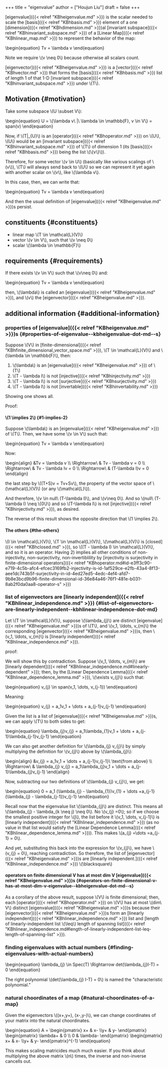 +++
title = "eigenvalue"
author = ["Houjun Liu"]
draft = false
+++

[eigenvalue]({{< relref "KBheigenvalue.md" >}}) is the scalar needed to scale the [basis]({{< relref "KBhbasis.md" >}}) element of a one [dimension]({{< relref "KBhdimension.md" >}})al [invariant subspace]({{< relref "KBhinvariant_subspace.md" >}}) of a [Linear Map]({{< relref "KBhlinear_map.md" >}}) to represent the behavior of the map:

\begin{equation}
Tv = \lambda v
\end{equation}

Note we require \\(v \neq 0\\) because otherwise all scalars count.

[eigenvector]({{< relref "KBheigenvalue.md" >}}) is a [vector]({{< relref "KBhvector.md" >}}) that forms the [basis]({{< relref "KBhbasis.md" >}}) list of length 1 of that 1-D [invariant subspace]({{< relref "KBhinvariant_subspace.md" >}}) under \\(T\\).


## Motivation {#motivation}

Take some subspace \\(U \subset V\\):

\begin{equation}
U = \\{\lambda v\ |\ \lambda \in \mathbb{F}, v \in V\\} = span(v)
\end{equation}

Now, if \\(T|\_{U}\\) is an [operator]({{< relref "KBhoperator.md" >}}) on \\(U\\), \\(U\\) would be an [invariant subspace]({{< relref "KBhinvariant_subspace.md" >}}) of \\(T\\) of dimension 1 (its [basis]({{< relref "KBhbasis.md" >}}) being the list \\(\\{v\\}\\)).

Therefore, for some vector \\(v \in U\\) (basically like various scalings of \\(v\\)), \\(T\\) will always send back to \\(U\\) so we can represent it yet again with another scalar on \\(v\\), like \\(\lambda v\\).

In this case, then, we can write that:

\begin{equation}
Tv = \lambda v
\end{equation}

And then the usual definition of [eigenvalue]({{< relref "KBheigenvalue.md" >}})s persist.


## constituents {#constituents}

-   linear map \\(T \in \mathcal{L}(V)\\)
-   vector \\(v \in V\\), such that \\(v \neq 0\\)
-   scalar \\(\lambda \in \mathbb{F}\\)


## requirements {#requirements}

If there exists \\(v \in V\\) such that \\(v\neq 0\\) and:

\begin{equation}
Tv = \lambda v
\end{equation}

then, \\(\lambda\\) is called an [eigenvalue]({{< relref "KBheigenvalue.md" >}}), and \\(v\\) the [eigenvector]({{< relref "KBheigenvalue.md" >}}).


## additional information {#additional-information}


### properties of [eigenvalue]({{< relref "KBheigenvalue.md" >}})s {#properties-of-eigenvalue--kbheigenvalue-dot-md--s}

Suppose \\(V\\) in [finite-dimensional]({{< relref "KBhfinite_dimensional_vector_space.md" >}}), \\(T \in \mathcal{L}(V)\\) and \\(\lambda \in \mathbb{F}\\), then:

1.  \\(\lambda\\) is an [eigenvalue]({{< relref "KBheigenvalue.md" >}}) of \\(T\\)
2.  \\(T - \lambda I\\) is not [injective]({{< relref "KBhinjectivity.md" >}})
3.  \\(T - \lambda I\\) is not [surjective]({{< relref "KBhsurjectivity.md" >}})
4.  \\(T - \lambda I\\) is not [invertable]({{< relref "KBhinvertability.md" >}})

Showing one shows all.

Proof:


#### \\(1 \implies 2\\) {#1-implies-2}

Suppose \\(\lambda\\) is an [eigenvalue]({{< relref "KBheigenvalue.md" >}}) of \\(T\\). Then, we have some \\(v \in V\\) such that:

\begin{equation}
Tv = \lambda v
\end{equation}

Now:

\begin{align}
&Tv = \lambda v \\\\
\Rightarrow\ & Tv - \lambda v = 0  \\\\
\Rightarrow\ & Tv - \lambda Iv = 0  \\\\
\Rightarrow\ & (T-\lambda I)v = 0
\end{align}

the last step by \\((T+S)v = Tv+Sv\\), the property of the vector space of \\(\mathcal{L}(V)\\) (or any \\(\mathcal{L}\\)).

And therefore, \\(v \in null\ (T-\lambda I)\\), and \\(v\neq 0\\). And so \\(null\ (T-\lambda I) \neq \\{0\\}\\) and so \\(T-\lambda I\\) is not [injective]({{< relref "KBhinjectivity.md" >}}), as desired.

The reverse of this result shows the opposite direction that \\(1 \implies 2\\).


#### The others {#the-others}

\\(I \in \mathcal{L}(V)\\), \\(T \in \mathcal{L}(V)\\), \\(\mathcal{L}(V)\\) is [closed]({{< relref "KBhclosed.md" >}}), so \\((T - \lambda I) \in \mathcal{L}(V)\\), and so it is an operator. Having 2) implies all other conditions of non-injectivity, non-surjectivity, non-invertiblility by [injectivity is surjectivity in finite-dimensional operators]({{< relref "KBhoperator.md#id-e3ff3c90-e719-4c5b-afc4-efcec3169fb2-injectivity-is-id-1af529ce-e2fb-43a4-8f13-aee1dc743b5f-surjectivity-in-id-4ed27ed5-4edc-4ef4-afd7-9b8e3bcd9b96-finite-dimensional-id-36e84a46-76f1-481e-b031-8ab2f0da0aa8-operator-s" >}})


### list of eigenvectors are [linearly independent]({{< relref "KBhlinear_independence.md" >}}) {#list-of-eigenvectors-are-linearly-independent--kbhlinear-independence-dot-md}

Let \\(T \in \mathcal{L}(V)\\), suppose \\(\lambda\_{j}\\) are distinct [eigenvalue]({{< relref "KBheigenvalue.md" >}})s of \\(T\\), and \\(v\_1, \ldots, v\_{m}\\) the corresponding [eigenvector]({{< relref "KBheigenvalue.md" >}})s, then \\(v\_1, \ldots, v\_{m}\\) is [linearly independent]({{< relref "KBhlinear_independence.md" >}}).

proof:

We will show this by contradiction. Suppose \\(v\_1, \ldots, v\_{m}\\) are [linearly dependent]({{< relref "KBhlinear_independence.md#linearly-dependent" >}}); then, by the [Linear Dependence Lemma]({{< relref "KBhlinear_dependence_lemma.md" >}}), \\(\exists v\_{j}\\) such that:

\begin{equation}
v\_{j} \in span(v\_1, \dots, v\_{j-1})
\end{equation}

Meaning:

\begin{equation}
v\_{j} = a\_1v\_1 + \dots + a\_{j-1}v\_{j-1}
\end{equation}

Given the list is a list of [eigenvalue]({{< relref "KBheigenvalue.md" >}})s, we can apply \\(T\\) to both sides to get:

\begin{equation}
\lambda\_{j}v\_{j} = a\_1\lambda\_{1}v\_1 + \dots + a\_{j-1}\lambda\_{j-1}v\_{j-1}
\end{equation}

We can also get another definition for \\(\lambda\_{j} v\_{j}\\) by simply multiplying the definition for \\(v\_{j}\\) above by \\(\lambda\_{j}\\):

\begin{align}
&v\_{j} = a\_1v\_1 + \dots + a\_{j-1}v\_{j-1}\ \text{from above} \\\\
\Rightarrow\ & \lambda\_{j} v\_{j} = a\_1\lambda\_{j}v\_1 + \dots + a\_{j-1}\lambda\_{j}v\_{j-1}
\end{align}

Now, subtracting our two definitions of \\(\lambda\_{j} v\_{j}\\), we get:

\begin{equation}
0 = a\_1 (\lambda\_{j} - \lambda\_{1})v\_{1} + \dots +a\_{j-1} (\lambda\_{j} - \lambda\_{j-1})v\_{j-1}
\end{equation}

Recall now that the eigenvalue list \\(\lambda\_{j}\\) are distinct. This means all \\(\lambda\_{j} - \lambda\_{k \neq j} \neq 0\\). No \\(v\_{j} =0\\); so if we choose the smallest positive integer for \\(j\\), the list before it \\(v\_1, \dots, v\_{j-1}\\) is [linearly independent]({{< relref "KBhlinear_independence.md" >}}) (as no value in that list would satisfy the [Linear Dependence Lemma]({{< relref "KBhlinear_dependence_lemma.md" >}})). This makes \\(a\_{j} =\dots =a\_{j-1} = 0\\).

And yet, substituting this back into the expression for \\(v\_{j}\\), we have \\(v\_{j} = 0\\), reaching contradiction. So therefore, the list of [eigenvector]({{< relref "KBheigenvalue.md" >}})s are [linearly independent.]({{< relref "KBhlinear_independence.md" >}}) \\(\blacksquare\\)


#### operators on finite dimensional V has at most dim V [eigenvalue]({{< relref "KBheigenvalue.md" >}})s {#operators-on-finite-dimensional-v-has-at-most-dim-v-eigenvalue--kbheigenvalue-dot-md--s}

As a corollary of the above result, suppose \\(V\\) is finite dimensional; then, each [operator]({{< relref "KBhoperator.md" >}}) on \\(V\\) has at most \\(dim\ V\\) distinct [eigenvalue]({{< relref "KBheigenvalue.md" >}})s because their [eigenvector]({{< relref "KBheigenvalue.md" >}})s form an [linearly independent]({{< relref "KBhlinear_independence.md" >}}) list and [length of linearly-independent list \\(\leq\\) length of spanning list]({{< relref "KBhlinear_independence.md#length-of-linearly-independent-list-leq-length-of-spanning-list" >}}).


### finding eigenvalues with actual numbers {#finding-eigenvalues-with-actual-numbers}

\begin{equation}
\lambda\_{j} \in Spec(T) \Rightarrow det(\lambda\_{j}I-T) = 0
\end{equation}

The right polynomial \\(det(\lambda\_{j} I-T) = 0\\) is named the "characteristic polynomial."


### natural choordinates of a map {#natural-choordinates-of-a-map}

Given the eigenvectors \\((x+,y+), (x-,y-)\\), we can change coordinates of your matrix into the natural choordinates.

\begin{equation}
A = \begin{pmatrix}
x+ & x- \\\y+ & y-
\end{pmatrix} \begin{pmatrix}
\lambda+ & 0 \\\ 0 & \lambda-
\end{pmatrix} \begin{pmatrix}
x+ & x- \\\y+ & y-
\end{pmatrix}^{-1}
\end{equation}

This makes scaling matricides much much easier. If you think about multiplying the above matrix \\(n\\) times, the inverse and non-inverse cancells out.
